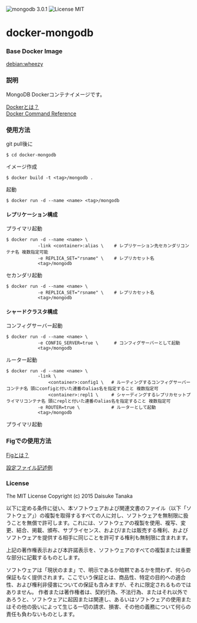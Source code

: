 ![mongodb 3.0.1](https://img.shields.io/badge/mongodb-3.0.1-brightgreen.svg) ![License MIT](https://img.shields.io/badge/license-MIT-blue.svg)

# docker-mongodb

### Base Docker Image

[debian:wheezy](https://registry.hub.docker.com/_/debian/ "debian:wheezy")

### 説明

MongoDB Dockerコンテナイメージです。

[Dockerとは？](https://docs.docker.com/ "Dockerとは？")  
[Docker Command Reference](https://docs.docker.com/reference/commandline/cli/ "Docker Command Reference")

### 使用方法

git pull後に

    $ cd docker-mongodb

イメージ作成

    $ docker build -t <tag>/mongodb .

起動
    
    $ docker run -d --name <name> <tag>/mongodb

#### レプリケーション構成

プライマリ起動

    $ docker run -d --name <name> \
                -link <container>:alias \    # レプリケーション先セカンダリコンテナ名 複数指定可能
                -e REPLICA_SET="rsname" \    # レプリカセット名
                <tag>/mongodb

セカンダリ起動

    $ docker run -d --name <name> \
                -e REPLICA_SET="rsname" \    # レプリカセット名
                <tag>/mongodb

#### シャードクラスタ構成

コンフィグサーバー起動

    $ docker run -d --name <name> \
                -e CONFIG_SERVER=true \      # コンフィグサーバーとして起動
                <tag>/mongodb

ルーター起動

    $ docker run -d --name <name> \
                -link \
                    <container>:config1 \   # ルーティングするコンフィグサーバーコンテナ名 頭にconfigと付いた連番のalias名を指定すること 複数指定可
                    <container>:repl1 \     # シャーディングするレプリカセットプライマリコンテナ名 頭にreplと付いた連番のalias名を指定すること 複数指定可
                -e ROUTER=true \            # ルーターとして起動
                <tag>/mongodb

プライマリ起動

### Figでの使用方法

[Figとは？](http://www.fig.sh/ "Fidとは？")  

[設定ファイル記述例](https://bitbucket.org/tanaka0323/fig-examples "設定ファイル記述例")

### License

The MIT License
Copyright (c) 2015 Daisuke Tanaka

以下に定める条件に従い、本ソフトウェアおよび関連文書のファイル（以下「ソフトウェア」）の複製を取得するすべての人に対し、ソフトウェアを無制限に扱うことを無償で許可します。これには、ソフトウェアの複製を使用、複写、変更、結合、掲載、頒布、サブライセンス、および/または販売する権利、およびソフトウェアを提供する相手に同じことを許可する権利も無制限に含まれます。

上記の著作権表示および本許諾表示を、ソフトウェアのすべての複製または重要な部分に記載するものとします。

ソフトウェアは「現状のまま」で、明示であるか暗黙であるかを問わず、何らの保証もなく提供されます。ここでいう保証とは、商品性、特定の目的への適合性、および権利非侵害についての保証も含みますが、それに限定されるものではありません。 作者または著作権者は、契約行為、不法行為、またはそれ以外であろうと、ソフトウェアに起因または関連し、あるいはソフトウェアの使用またはその他の扱いによって生じる一切の請求、損害、その他の義務について何らの責任も負わないものとします。